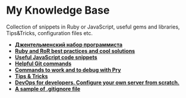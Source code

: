 My Knowledge Base
==============

Collection of snippets in Ruby or JavaScript, useful gems and libraries, Tips&amp;Tricks, configuration files etc.

- [**Джентельменский набор программиста**](https://github.com/alex-mil/knowledge-base/blob/master/tools-kb.md)
- [**Ruby and RoR best practices and cool solutions**](https://github.com/alex-mil/knowledge-base/blob/master/ruby-rails-code.rb)
- [**Useful JavaScript code snippets**](https://github.com/alex-mil/knowledge-base/blob/master/javascript-code.js)
- [**Helpful Git commands**](https://github.com/alex-mil/knowledge-base/blob/master/git-commands.md)
- [**Commands to work and to debug with Pry**](https://github.com/alex-mil/knowledge-base/blob/master/pry-commands.md)
- [**Tips & Tricks**](https://github.com/alex-mil/knowledge-base/blob/master/tips-tricks.md)
- [**DevOps for developers. Configure your own server from scratch.**](https://github.com/alex-mil/knowledge-base/blob/master/devops-devs.md)
- [**A sample of .gitignore file**](https://github.com/alex-mil/knowledge-base/blob/master/.gitignore)
